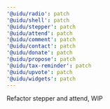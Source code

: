 ```yaml
---
'@uidu/radio': patch
'@uidu/shell': patch
'@uidu/stepper': patch
'@uidu/attend': patch
'@uidu/comment': patch
'@uidu/contact': patch
'@uidu/donate': patch
'@uidu/propose': patch
'@uidu/tax-reminder': patch
'@uidu/upvote': patch
'@uidu/widgets': patch
---
```


Refactor stepper and attend, WIP
